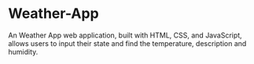# Weather-App
An Weather App web application, built with HTML, CSS, and JavaScript, allows users to input their state and find the temperature, description and humidity.

